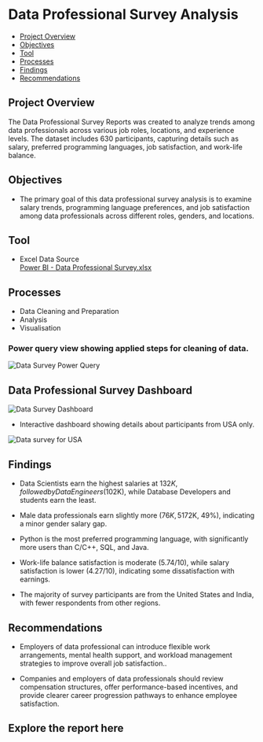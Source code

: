 # Data Professional Survey Analysis

- [Project Overview](#project_overview)
- [Objectives](#objectives)
- [Tool](#tool)
- [Processes](#processes)
- [Findings](#findings)
- [Recommendations](#recommendations)

## Project Overview

The Data Professional Survey Reports was created to analyze trends among data professionals across various job roles, locations, and experience levels. The dataset includes 630 participants, capturing details such as salary, preferred programming languages, job satisfaction, and work-life balance. 

## Objectives

- The primary goal of this data professional survey analysis is to examine salary trends, programming language preferences, and job satisfaction among data professionals across different roles, genders, and locations.


## Tool

- Excel 
Data Source   
[Power BI - Data Professional Survey.xlsx](https://github.com/user-attachments/files/18885479/Power.BI.-.Data.Professional.Survey.xlsx)

## Processes

- Data Cleaning and Preparation
- Analysis
- Visualisation
  
### Power query view showing applied steps for cleaning of data.

![Data Survey Power Query](https://github.com/user-attachments/assets/27cef615-9341-4911-8bec-c10b12b1d008)

## Data Professional Survey Dashboard 

![Data Survey Dashboard](https://github.com/user-attachments/assets/345b1297-b043-4cc8-bf29-189458f327d7)

- Interactive dashboard showing details about participants from USA only.

![Data survey for USA](https://github.com/user-attachments/assets/00d8c1db-7336-4b55-8766-f7114cf95758)


## Findings

- Data Scientists earn the highest salaries at $132K, followed by Data Engineers ($102K), while Database Developers and students earn the least.

- Male data professionals earn slightly more ($76K, 51%) than female professionals ($72K, 49%), indicating a minor gender salary gap.

- Python is the most preferred programming language, with significantly more users than C/C++, SQL, and Java.

- Work-life balance satisfaction is moderate (5.74/10), while salary satisfaction is lower (4.27/10), indicating some dissatisfaction with earnings.

- The majority of survey participants are from the United States and India, with fewer respondents from other regions.

## Recommendations

- Employers of data professional can introduce flexible work arrangements, mental health support, and workload management strategies to improve overall job satisfaction..
  
- Companies and employers of data professionals should review compensation structures, offer performance-based incentives, and provide clearer career progression pathways to enhance employee satisfaction.

## Explore the report here



